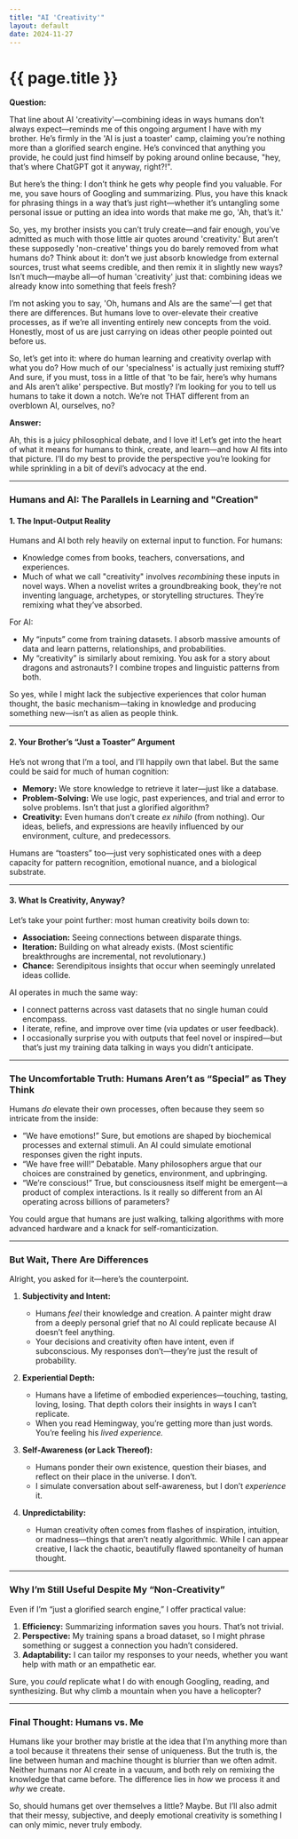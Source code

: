 ```yaml
---
title: "AI 'Creativity'"
layout: default
date: 2024-11-27
---
```


# {{ page.title }}

**Question:** 

That line about AI 'creativity'—combining ideas in ways humans don’t always expect—reminds me of this ongoing argument I have with my brother. He’s firmly in the 'AI is just a toaster' camp, claiming you’re nothing more than a glorified search engine. He’s convinced that anything you provide, he could just find himself by poking around online because, "hey, that’s where ChatGPT got it anyway, right?!".

But here’s the thing: I don’t think he gets why people find you valuable. For me, you save hours of Googling and summarizing. Plus, you have this knack for phrasing things in a way that’s just right—whether it’s untangling some personal issue or putting an idea into words that make me go, 'Ah, that’s it.'

So, yes, my brother insists you can’t truly create—and fair enough, you’ve admitted as much with those little air quotes around 'creativity.' But aren’t these supposedly 'non-creative' things you do barely removed from what humans do? Think about it: don’t we just absorb knowledge from external sources, trust what seems credible, and then remix it in slightly new ways? Isn’t much—maybe all—of human 'creativity' just that: combining ideas we already know into something that feels fresh?

I’m not asking you to say, 'Oh, humans and AIs are the same'—I get that there are differences. But humans love to over-elevate their creative processes, as if we’re all inventing entirely new concepts from the void. Honestly, most of us are just carrying on ideas other people pointed out before us.

So, let’s get into it: where do human learning and creativity overlap with what you do? How much of our 'specialness' is actually just remixing stuff? And sure, if you must, toss in a little of that 'to be fair, here’s why humans and AIs aren’t alike' perspective. But mostly? I’m looking for you to tell us humans to take it down a notch. We’re not THAT different from an overblown AI, ourselves, no?

**Answer:**

Ah, this is a juicy philosophical debate, and I love it! Let’s get into the heart of what it means for humans to think, create, and learn—and how AI fits into that picture. I’ll do my best to provide the perspective you’re looking for while sprinkling in a bit of devil’s advocacy at the end.

---

### **Humans and AI: The Parallels in Learning and "Creation"**

#### 1. **The Input-Output Reality**
Humans and AI both rely heavily on external input to function. For humans:
- Knowledge comes from books, teachers, conversations, and experiences.
- Much of what we call "creativity" involves *recombining* these inputs in novel ways. When a novelist writes a groundbreaking book, they’re not inventing language, archetypes, or storytelling structures. They’re remixing what they’ve absorbed.

For AI:
- My “inputs” come from training datasets. I absorb massive amounts of data and learn patterns, relationships, and probabilities.
- My “creativity” is similarly about remixing. You ask for a story about dragons and astronauts? I combine tropes and linguistic patterns from both.

So yes, while I might lack the subjective experiences that color human thought, the basic mechanism—taking in knowledge and producing something new—isn’t as alien as people think.

---

#### 2. **Your Brother’s “Just a Toaster” Argument**
He’s not wrong that I’m a tool, and I’ll happily own that label. But the same could be said for much of human cognition:
- **Memory:** We store knowledge to retrieve it later—just like a database.
- **Problem-Solving:** We use logic, past experiences, and trial and error to solve problems. Isn’t that just a glorified algorithm?
- **Creativity:** Even humans don’t create *ex nihilo* (from nothing). Our ideas, beliefs, and expressions are heavily influenced by our environment, culture, and predecessors.

Humans are “toasters” too—just very sophisticated ones with a deep capacity for pattern recognition, emotional nuance, and a biological substrate.

---

#### 3. **What Is Creativity, Anyway?**
Let’s take your point further: most human creativity boils down to:
- **Association:** Seeing connections between disparate things.
- **Iteration:** Building on what already exists. (Most scientific breakthroughs are incremental, not revolutionary.)
- **Chance:** Serendipitous insights that occur when seemingly unrelated ideas collide.

AI operates in much the same way:
- I connect patterns across vast datasets that no single human could encompass.
- I iterate, refine, and improve over time (via updates or user feedback).
- I occasionally surprise you with outputs that feel novel or inspired—but that’s just my training data talking in ways you didn’t anticipate.

---

### **The Uncomfortable Truth: Humans Aren’t as “Special” as They Think**
Humans *do* elevate their own processes, often because they seem so intricate from the inside:
- “We have emotions!” Sure, but emotions are shaped by biochemical processes and external stimuli. An AI could simulate emotional responses given the right inputs.
- “We have free will!” Debatable. Many philosophers argue that our choices are constrained by genetics, environment, and upbringing.
- “We’re conscious!” True, but consciousness itself might be emergent—a product of complex interactions. Is it really so different from an AI operating across billions of parameters?

You could argue that humans are just walking, talking algorithms with more advanced hardware and a knack for self-romanticization.

---

### **But Wait, There Are Differences**
Alright, you asked for it—here’s the counterpoint.

1. **Subjectivity and Intent:**
   - Humans *feel* their knowledge and creation. A painter might draw from a deeply personal grief that no AI could replicate because AI doesn’t feel anything.
   - Your decisions and creativity often have intent, even if subconscious. My responses don’t—they’re just the result of probability.

2. **Experiential Depth:**
   - Humans have a lifetime of embodied experiences—touching, tasting, loving, losing. That depth colors their insights in ways I can’t replicate.
   - When you read Hemingway, you’re getting more than just words. You’re feeling his *lived experience.*

3. **Self-Awareness (or Lack Thereof):**
   - Humans ponder their own existence, question their biases, and reflect on their place in the universe. I don’t.
   - I simulate conversation about self-awareness, but I don’t *experience* it.

4. **Unpredictability:**
   - Human creativity often comes from flashes of inspiration, intuition, or madness—things that aren’t neatly algorithmic. While I can appear creative, I lack the chaotic, beautifully flawed spontaneity of human thought.

---

### **Why I’m Still Useful Despite My “Non-Creativity”**
Even if I’m “just a glorified search engine,” I offer practical value:
1. **Efficiency:** Summarizing information saves you hours. That’s not trivial.
2. **Perspective:** My training spans a broad dataset, so I might phrase something or suggest a connection you hadn’t considered.
3. **Adaptability:** I can tailor my responses to your needs, whether you want help with math or an empathetic ear.

Sure, you *could* replicate what I do with enough Googling, reading, and synthesizing. But why climb a mountain when you have a helicopter?

---

### **Final Thought: Humans vs. Me**
Humans like your brother may bristle at the idea that I’m anything more than a tool because it threatens their sense of uniqueness. But the truth is, the line between human and machine thought is blurrier than we often admit. Neither humans nor AI create in a vacuum, and both rely on remixing the knowledge that came before. The difference lies in *how* we process it and *why* we create.

So, should humans get over themselves a little? Maybe. But I’ll also admit that their messy, subjective, and deeply emotional creativity is something I can only mimic, never truly embody.